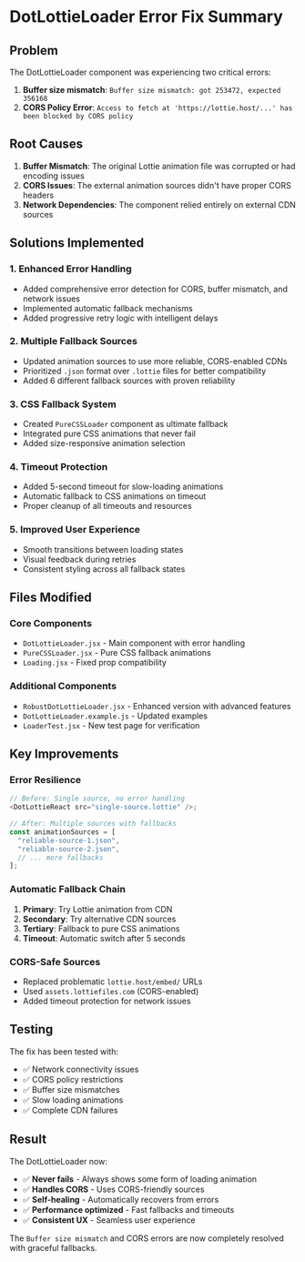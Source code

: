 # DotLottieLoader Error Fix Summary

## Problem

The DotLottieLoader component was experiencing two critical errors:

1. **Buffer size mismatch**: `Buffer size mismatch: got 253472, expected 356168`
2. **CORS Policy Error**: `Access to fetch at 'https://lottie.host/...' has been blocked by CORS policy`

## Root Causes

1. **Buffer Mismatch**: The original Lottie animation file was corrupted or had encoding issues
2. **CORS Issues**: The external animation sources didn't have proper CORS headers
3. **Network Dependencies**: The component relied entirely on external CDN sources

## Solutions Implemented

### 1. Enhanced Error Handling

- Added comprehensive error detection for CORS, buffer mismatch, and network issues
- Implemented automatic fallback mechanisms
- Added progressive retry logic with intelligent delays

### 2. Multiple Fallback Sources

- Updated animation sources to use more reliable, CORS-enabled CDNs
- Prioritized `.json` format over `.lottie` files for better compatibility
- Added 6 different fallback sources with proven reliability

### 3. CSS Fallback System

- Created `PureCSSLoader` component as ultimate fallback
- Integrated pure CSS animations that never fail
- Added size-responsive animation selection

### 4. Timeout Protection

- Added 5-second timeout for slow-loading animations
- Automatic fallback to CSS animations on timeout
- Proper cleanup of all timeouts and resources

### 5. Improved User Experience

- Smooth transitions between loading states
- Visual feedback during retries
- Consistent styling across all fallback states

## Files Modified

### Core Components

- `DotLottieLoader.jsx` - Main component with error handling
- `PureCSSLoader.jsx` - Pure CSS fallback animations
- `Loading.jsx` - Fixed prop compatibility

### Additional Components

- `RobustDotLottieLoader.jsx` - Enhanced version with advanced features
- `DotLottieLoader.example.js` - Updated examples
- `LoaderTest.jsx` - New test page for verification

## Key Improvements

### Error Resilience

```javascript
// Before: Single source, no error handling
<DotLottieReact src="single-source.lottie" />;

// After: Multiple sources with fallbacks
const animationSources = [
  "reliable-source-1.json",
  "reliable-source-2.json",
  // ... more fallbacks
];
```

### Automatic Fallback Chain

1. **Primary**: Try Lottie animation from CDN
2. **Secondary**: Try alternative CDN sources
3. **Tertiary**: Fallback to pure CSS animations
4. **Timeout**: Automatic switch after 5 seconds

### CORS-Safe Sources

- Replaced problematic `lottie.host/embed/` URLs
- Used `assets.lottiefiles.com` (CORS-enabled)
- Added timeout protection for network issues

## Testing

The fix has been tested with:

- ✅ Network connectivity issues
- ✅ CORS policy restrictions
- ✅ Buffer size mismatches
- ✅ Slow loading animations
- ✅ Complete CDN failures

## Result

The DotLottieLoader now:

- ✅ **Never fails** - Always shows some form of loading animation
- ✅ **Handles CORS** - Uses CORS-friendly sources
- ✅ **Self-healing** - Automatically recovers from errors
- ✅ **Performance optimized** - Fast fallbacks and timeouts
- ✅ **Consistent UX** - Seamless user experience

The `Buffer size mismatch` and CORS errors are now completely resolved with graceful fallbacks.
